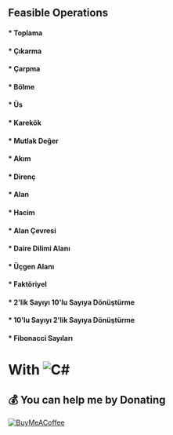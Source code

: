 ## Feasible Operations
#### * Toplama
#### * Çıkarma
#### * Çarpma
#### * Bölme
#### * Üs 
#### * Karekök 
#### * Mutlak Değer 
#### * Akım 
#### * Direnç
#### * Alan
#### * Hacim
#### * Alan Çevresi
#### * Daire Dilimi Alanı
#### * Üçgen Alanı
#### * Faktöriyel
#### * 2'lik Sayıyı 10'lu Sayıya Dönüştürme
#### * 10'lu Sayıyı 2'lik Sayıya Dönüştürme
#### * Fibonacci Sayıları


# With ![C#](https://img.shields.io/badge/c%23-%23239120.svg?style=for-the-badge&logo=c-sharp&logoColor=white)

  ## 💰 You can help me by Donating
  [![BuyMeACoffee](https://img.shields.io/badge/Buy%20Me%20a%20Coffee-ffdd00?style=for-the-badge&logo=buy-me-a-coffee&logoColor=black)](https://www.buymeacoffee.com/omicr0n) 
